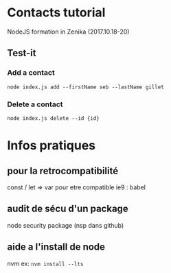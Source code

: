 # Contacts tutorial  #
NodeJS formation in Zenika (2017.10.18-20)

## Test-it ##

### Add a contact ###
`node index.js add --firstName seb --lastName gillet`

### Delete a contact ###
`node index.js delete --id {id}`


# Infos pratiques #
## pour la retrocompatibilité ##
const / let => var pour etre compatible ie9 : babel

## audit de sécu d'un package ##
node security package (nsp dans github)

## aide a l'install de node ##
nvm
ex: `nvm install --lts`
